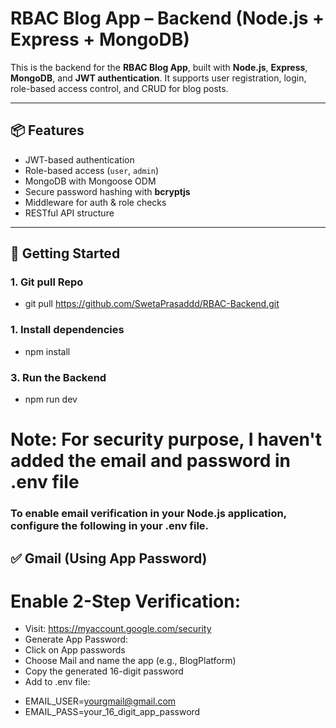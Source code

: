 # RBAC Blog App – Backend (Node.js + Express + MongoDB)

This is the backend for the **RBAC Blog App**, built with **Node.js**, **Express**, **MongoDB**, and **JWT authentication**. It supports user registration, login, role-based access control, and CRUD for blog posts.

---

## 📦 Features

- JWT-based authentication
- Role-based access (`user`, `admin`)
- MongoDB with Mongoose ODM
- Secure password hashing with **bcryptjs**
- Middleware for auth & role checks
- RESTful API structure

---

## 🚀 Getting Started

### 1. Git pull Repo

- git pull https://github.com/SwetaPrasaddd/RBAC-Backend.git

### 1. Install dependencies

- npm install

### 3. Run the Backend

- npm run dev

# Note: For security purpose, I haven't added the email and password in .env file

### To enable email verification in your Node.js application, configure the following in your .env file.

## ✅ Gmail (Using App Password)
# Enable 2-Step Verification:

 - Visit: https://myaccount.google.com/security
 - Generate App Password:
 - Click on App passwords
 - Choose Mail and name the app (e.g., BlogPlatform)
 - Copy the generated 16-digit password
 - Add to .env file:

* EMAIL_USER=yourgmail@gmail.com
* EMAIL_PASS=your_16_digit_app_password